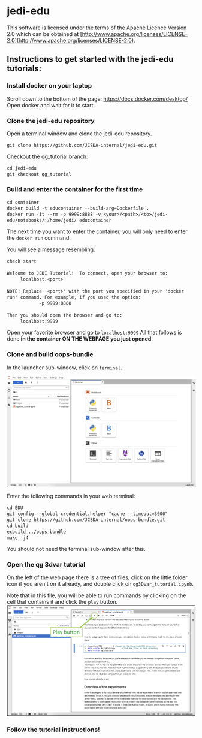 # jedi-edu

This software is licensed under the terms of the Apache Licence Version 2.0 which can be obtained at [http://www.apache.org/licenses/LICENSE-2.0](http://www.apache.org/licenses/LICENSE-2.0).

## Instructions to get started with the jedi-edu tutorials:

### Install docker on your laptop
Scroll down to the bottom of the page: https://docs.docker.com/desktop/
Open docker and wait for it to start.

### Clone the jedi-edu repository
Open a terminal window and clone the jedi-edu repository.
```
git clone https://github.com/JCSDA-internal/jedi-edu.git
```
Checkout the qg_tutorial branch:
```
cd jedi-edu
git checkout qg_tutorial
```

### Build and enter the container for the first time
```
cd container
docker build -t educontainer --build-arg=Dockerfile .
docker run -it --rm -p 9999:8888 -v <your>/<path>/<to>/jedi-edu/notebooks/:/home/jedi/ educontainer
```
The next time you want to enter the container, you will only need to enter the `docker run` command.

You will see a message resembling:
```
check start

Welcome to JEDI Tutorial!  To connect, open your browser to:
	 localhost:<port>

NOTE: Replace '<port>' with the port you specified in your 'docker run' command. For example, if you used the option:
	        -p 9999:8888

Then you should open the browser and go to:
	 localhost:9999
```

Open your favorite browser and go to `localhost:9999`
All that follows is done **in the container ON THE WEBPAGE you just opened**.

### Clone and build oops-bundle
In the launcher sub-window, click on `terminal`.

![welcome](img/welcome.png)

Enter the following commands in your web terminal:
```
cd EDU
git config --global credential.helper "cache --timeout=3600"
git clone https://github.com/JCSDA-internal/oops-bundle.git
cd build
ecbuild ../oops-bundle
make -j4
```
You should not need the terminal sub-window after this.

### Open the qg 3dvar tutorial
On the left of the web page there is a tree of files, click on the little folder icon if you aren't on it already, and double click on `qg3Dvar_tutorial.ipynb`.

Note that in this file, you will be able to run commands by clicking on the cell that contains it and click the `play` button.
![welcome](img/run_command.png)

### Follow the tutorial instructions!
